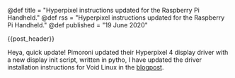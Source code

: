 @def title = "Hyperpixel instructions updated for the Raspberry Pi Handheld."
@def rss =  "Hyperpixel instructions updated for the Raspberry Pi Handheld."
@def published = "19 June 2020"

{{post_header}}

Heya, quick update! Pimoroni updated their Hyperpixel 4 display driver with a
new display init script, written in pytho, I have updated the driver
installation instructions for Void Linux in the
[blogpost](/posts/2019/08/building-a-raspberry-pi-3b-full-keyboard-handheld.-part-1/).

